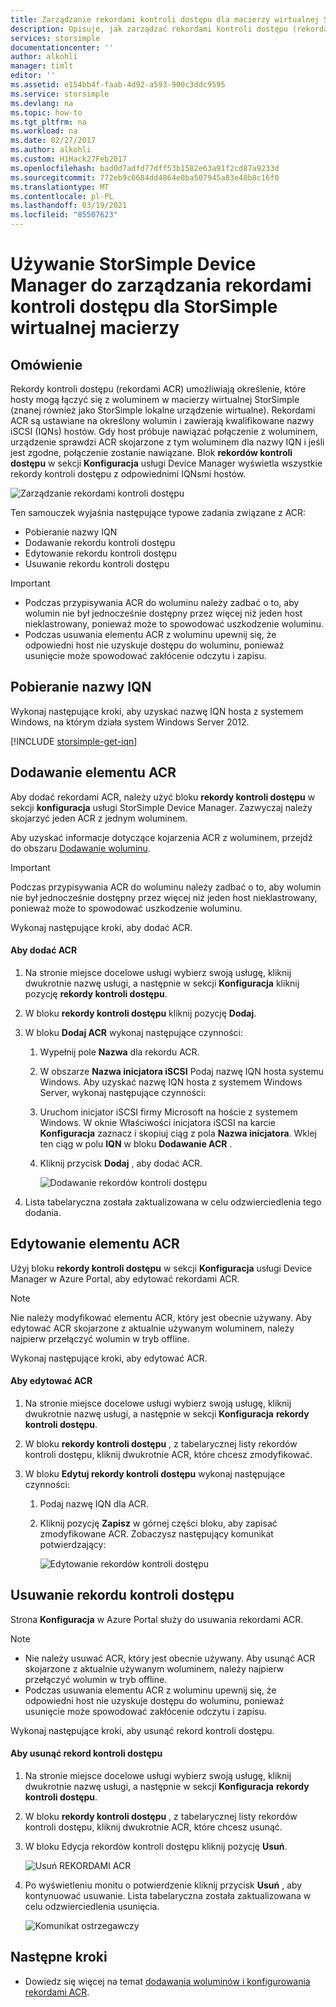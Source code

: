 ```yaml
---
title: Zarządzanie rekordami kontroli dostępu dla macierzy wirtualnej StorSimple | Microsoft Docs
description: Opisuje, jak zarządzać rekordami kontroli dostępu (rekordami ACR) w celu określenia, które hosty mogą łączyć się z woluminem w macierzy wirtualnej StorSimple.
services: storsimple
documentationcenter: ''
author: alkohli
manager: timlt
editor: ''
ms.assetid: e154bb4f-faab-4d92-a593-900c3ddc9595
ms.service: storsimple
ms.devlang: na
ms.topic: how-to
ms.tgt_pltfrm: na
ms.workload: na
ms.date: 02/27/2017
ms.author: alkohli
ms.custom: H1Hack27Feb2017
ms.openlocfilehash: bad0d7adfd77dff53b1582e63a91f2cd87a9233d
ms.sourcegitcommit: 772eb9c6684dd4864e0ba507945a83e48b8c16f0
ms.translationtype: MT
ms.contentlocale: pl-PL
ms.lasthandoff: 03/19/2021
ms.locfileid: "85507623"
---
```

# <a name="use-storsimple-device-manager-to-manage-access-control-records-for-storsimple-virtual-array"></a>Używanie StorSimple Device Manager do zarządzania rekordami kontroli dostępu dla StorSimple wirtualnej macierzy

## <a name="overview"></a>Omówienie

Rekordy kontroli dostępu (rekordami ACR) umożliwiają określenie, które hosty mogą łączyć się z woluminem w macierzy wirtualnej StorSimple (znanej również jako StorSimple lokalne urządzenie wirtualne). Rekordami ACR są ustawiane na określony wolumin i zawierają kwalifikowane nazwy iSCSI (IQNs) hostów. Gdy host próbuje nawiązać połączenie z woluminem, urządzenie sprawdzi ACR skojarzone z tym woluminem dla nazwy IQN i jeśli jest zgodne, połączenie zostanie nawiązane. Blok **rekordów kontroli dostępu** w sekcji **Konfiguracja** usługi Device Manager wyświetla wszystkie rekordy kontroli dostępu z odpowiednimi IQNsmi hostów.

![Zarządzanie rekordami kontroli dostępu](./media/storsimple-virtual-array-manage-acrs/ova-manage-acrs.png)

Ten samouczek wyjaśnia następujące typowe zadania związane z ACR:

* Pobieranie nazwy IQN
* Dodawanie rekordu kontroli dostępu
* Edytowanie rekordu kontroli dostępu
* Usuwanie rekordu kontroli dostępu

> [!IMPORTANT]
> 
> * Podczas przypisywania ACR do woluminu należy zadbać o to, aby wolumin nie był jednocześnie dostępny przez więcej niż jeden host nieklastrowany, ponieważ może to spowodować uszkodzenie woluminu.
> * Podczas usuwania elementu ACR z woluminu upewnij się, że odpowiedni host nie uzyskuje dostępu do woluminu, ponieważ usunięcie może spowodować zakłócenie odczytu i zapisu.


## <a name="get-the-iqn"></a>Pobieranie nazwy IQN

Wykonaj następujące kroki, aby uzyskać nazwę IQN hosta z systemem Windows, na którym działa system Windows Server 2012.

[!INCLUDE [storsimple-get-iqn](../../includes/storsimple-get-iqn.md)]

## <a name="add-an-acr"></a>Dodawanie elementu ACR

Aby dodać rekordami ACR, należy użyć bloku **rekordy kontroli dostępu** w sekcji **konfiguracja** usługi StorSimple Device Manager. Zazwyczaj należy skojarzyć jeden ACR z jednym woluminem.

Aby uzyskać informacje dotyczące kojarzenia ACR z woluminem, przejdź do obszaru [Dodawanie woluminu](storsimple-virtual-array-deploy3-iscsi-setup.md#step-3-add-a-volume).

> [!IMPORTANT]
> Podczas przypisywania ACR do woluminu należy zadbać o to, aby wolumin nie był jednocześnie dostępny przez więcej niż jeden host nieklastrowany, ponieważ może to spowodować uszkodzenie woluminu.


Wykonaj następujące kroki, aby dodać ACR.

#### <a name="to-add-an-acr"></a>Aby dodać ACR

1. Na stronie miejsce docelowe usługi wybierz swoją usługę, kliknij dwukrotnie nazwę usługi, a następnie w sekcji **Konfiguracja** kliknij pozycję **rekordy kontroli dostępu**.
2. W bloku **rekordy kontroli dostępu** kliknij pozycję **Dodaj**.
3. W bloku **Dodaj ACR** wykonaj następujące czynności:
   
    1. Wypełnij pole **Nazwa** dla rekordu ACR.
    
    2. W obszarze **Nazwa inicjatora iSCSI** Podaj nazwę IQN hosta systemu Windows. Aby uzyskać nazwę IQN hosta z systemem Windows Server, wykonaj następujące czynności:
   
    3. Uruchom inicjator iSCSI firmy Microsoft na hoście z systemem Windows. W oknie Właściwości inicjatora iSCSI na karcie **Konfiguracja** zaznacz i skopiuj ciąg z pola **Nazwa inicjatora**.
    Wklej ten ciąg w polu **IQN** w bloku **Dodawanie ACR** .
   
    6. Kliknij przycisk **Dodaj** , aby dodać ACR.  
   
        ![Dodawanie rekordów kontroli dostępu](./media/storsimple-virtual-array-manage-acrs/ova-add-acrs.png)
4. Lista tabelaryczna została zaktualizowana w celu odzwierciedlenia tego dodania.

## <a name="edit-an-acr"></a>Edytowanie elementu ACR

Użyj bloku **rekordy kontroli dostępu** w sekcji **Konfiguracja** usługi Device Manager w Azure Portal, aby edytować rekordami ACR.

> [!NOTE]
> Nie należy modyfikować elementu ACR, który jest obecnie używany. Aby edytować ACR skojarzone z aktualnie używanym woluminem, należy najpierw przełączyć wolumin w tryb offline.


Wykonaj następujące kroki, aby edytować ACR.

#### <a name="to-edit-an-acr"></a>Aby edytować ACR

1. Na stronie miejsce docelowe usługi wybierz swoją usługę, kliknij dwukrotnie nazwę usługi, a następnie w sekcji **Konfiguracja** **rekordy kontroli dostępu**.
2. W bloku **rekordy kontroli dostępu** , z tabelarycznej listy rekordów kontroli dostępu, kliknij dwukrotnie ACR, które chcesz zmodyfikować.
3. W bloku **Edytuj rekordy kontroli dostępu** wykonaj następujące czynności:
   
    1. Podaj nazwę IQN dla ACR.
   
    2. Kliknij pozycję **Zapisz** w górnej części bloku, aby zapisać zmodyfikowane ACR. Zobaczysz następujący komunikat potwierdzający:
   
        ![Edytowanie rekordów kontroli dostępu](./media/storsimple-virtual-array-manage-acrs/ova-edit-acrs.png)

## <a name="delete-an-access-control-record"></a>Usuwanie rekordu kontroli dostępu

Strona **Konfiguracja** w Azure Portal służy do usuwania rekordami ACR.

> [!NOTE]
> 
> * Nie należy usuwać ACR, który jest obecnie używany. Aby usunąć ACR skojarzone z aktualnie używanym woluminem, należy najpierw przełączyć wolumin w tryb offline.
> * Podczas usuwania elementu ACR z woluminu upewnij się, że odpowiedni host nie uzyskuje dostępu do woluminu, ponieważ usunięcie może spowodować zakłócenie odczytu i zapisu.


Wykonaj następujące kroki, aby usunąć rekord kontroli dostępu.

#### <a name="to-delete-an-access-control-record"></a>Aby usunąć rekord kontroli dostępu

1. Na stronie miejsce docelowe usługi wybierz swoją usługę, kliknij dwukrotnie nazwę usługi, a następnie w sekcji **Konfiguracja** **rekordy kontroli dostępu**.

2. W bloku **rekordy kontroli dostępu** , z tabelarycznej listy rekordów kontroli dostępu, kliknij dwukrotnie ACR, które chcesz usunąć.

3. W bloku Edycja rekordów kontroli dostępu kliknij pozycję **Usuń**.
   
    ![Usuń REKORDAMI ACR](./media/storsimple-virtual-array-manage-acrs/ova-del-acrs.png)

4. Po wyświetleniu monitu o potwierdzenie kliknij przycisk **Usuń** , aby kontynuować usuwanie. Lista tabelaryczna została zaktualizowana w celu odzwierciedlenia usunięcia.
   
   ![Komunikat ostrzegawczy](./media/storsimple-virtual-array-manage-acrs/ova-del-acrs-warning.png)

## <a name="next-steps"></a>Następne kroki

* Dowiedz się więcej na temat [dodawania woluminów i konfigurowania rekordami ACR](storsimple-virtual-array-deploy3-iscsi-setup.md#step-3-add-a-volume).

